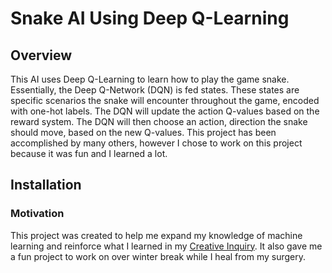 # Snake AI Using Deep Q-Learning
## Overview
This AI uses Deep Q-Learning to learn how to play the game snake. Essentially, the Deep Q-Network (DQN) is fed states. These states are specific
scenarios the snake will encounter throughout the game, encoded with one-hot labels. The DQN will update the action Q-values based on the 
reward system. The DQN will then choose an action, direction the snake should move, based on the new Q-values. This project has been 
accomplished by many others, however I chose to work on this project because it was fun and I learned a lot.

## Installation


### Motivation
This project was created to help me expand my knowledge of machine learning and reinforce what I learned in my [Creative Inquiry](https://github.com/CUFCTL).
It also gave me a fun project to work on over winter break while I heal from my surgery.


